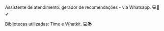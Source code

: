 Assistente de atendimento: gerador de recomendações - via Whatsapp. 💻🧮✔

Bibliotecas utilizadas: Time e Whatkit. 💻📚


